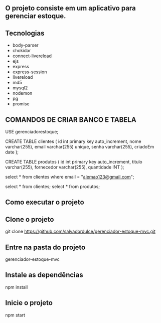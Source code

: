 ## O projeto consiste em um aplicativo para gerenciar estoque.

## Tecnologias
 - body-parser
 - chokidar
 - connect-livereload
 - ejs
 - express
 - express-session
 - livereload
 - md5
 - mysql2
 - nodemon
 - pg
 - promise

## COMANDOS DE CRIAR BANCO E TABELA

USE gerenciadorestoque;

CREATE TABLE clientes (
    id int primary key auto_increment,
    nome varchar(255),
    email varchar(255) unique,
    senha varchar(255),
    criadoEm date
);

CREATE TABLE produtos (
    id int primary key auto_increment,
    titulo varchar(255),
    fornecedor varchar(255),
    quantidade INT
);

select * from clientes where email = "alemao123@gmail.com";

select * from clientes;
select * from produtos;

## Como executar o projeto
## Clone o projeto

git clone https://github.com/salvadordulce/gerenciador-estoque-mvc.git

## Entre na pasta do projeto

gerenciador-estoque-mvc

## Instale as dependências

npm install

## Inicie o projeto

npm start